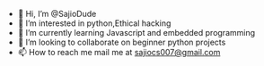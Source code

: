 - 👋 Hi, I’m @SajioDude
- 👀 I’m interested in python,Ethical hacking
- 🌱 I’m currently learning Javascript and embedded programming
- 💞️ I’m looking to collaborate on beginner python projects
- 📫 How to reach me mail me at sajiocs007@gmail.com
